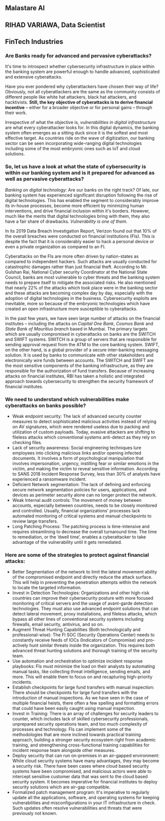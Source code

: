 ## Malastare AI
## RIHAD VARIAWA, Data Scientist
## FinTech Industries


### Are Banks ready for advanced and pervasive cyberattacks?

It's time to introspect whether cybersecurity infrastructure in place within the banking system are powerful enough to handle advanced, sophisticated and extensive cyberattacks.

Have you ever pondered why cyberattackers have chosen their way of life? Obviously, not all cyberattackers are the same as the community consists of different people like white hat attackers, black hat attackers, and hacktivists. **Still, the key objective of cyberattacks is to derive financial incentive** – either for a broader objective or for personal gains – through their work.

Irrespective of what the objective is, *vulnerabilities in digital infrastructure* are what every cyberattacker looks for. In this digital dynamics, the banking system often emerges as a sitting duck since it is the softest and most effective target. As countries ride on the wave of digitization, our banking sector can be seen incorporating wide-ranging digital technologies including some of the most embryonic ones such as IoT and cloud solutions.


### So, let us have a look at what the state of cybersecurity is within our banking system and is it prepared for advanced as well as pervasive cyberattacks?

*Banking on digital technology:* Are our banks on the right track?
Of late, our banking system has experienced significant disruption following the rise of digital technologies. This has enabled the segment to considerably improve its in-house processes, become more efficient by minimizing human interventions, and drive financial inclusion within it's borders. However, much like the merits that digital technologies bring with them, they also have a fair share of drawbacks. *Vulnerability is one of them.*

In its 2019 Data Breach Investigation Report, Verizon found out that 10% of the overall breaches were conducted on financial institutions (FIs). This is despite the fact that it is considerably easier to hack a personal device or even a private organization as compared to an FI.

Cyberattacks on the FIs are more often driven by nation-states as compared to independent hackers. Such attacks are usually conducted for catastrophic damages rather than just financial theft. According to Mr. Gulshan Rai, National Cyber security Coordinator at the National State Council, banks are most vulnerable to cyber threats and the banking system needs to prepare itself to mitigate the associated risks. He also mentioned that nearly 22% of the attacks which took place were in the banking sector and these attacks are becoming complex day by day, especially with the adoption of digital technologies in the business. Cybersecurity exploits are inevitable, more so because of the embryonic technologies which have created an open infrastructure more susceptible to cyberattacks.

In the past few years, we have seen large number of attacks on the financial institutes – including the attacks on *Capital One Bank*, *Cosmos Bank* and *State Bank of Mauritius branch* based in Mumbai. The primary targets which are usually compromised in cyberattacks on banks are the SWITCH and SWIFT systems. SWITCH is a group of servers that are responsible for sending approval request from the ATM to the core banking system. SWIFT, on the other hand, is a global provider of a secure inter-banking messaging solution. It is used by banks to communicate with other stakeholders and electronically wire funds between accounts. The SWITCH and SWIFT are the most sensitive components of the banking infrastructure, as they are responsible for the authorization of fund transfers. Because of increasing attacks on financial institutes, RBI has taken a holistic and integrated approach towards cybersecurity to strengthen the security framework of financial institutes.


### We need to understand which vulnerabilities make cyberattacks on banks possible?
* Weak endpoint security: The lack of advanced security counter measures to detect sophisticated malicious activities instead of relying on AV signatures, which were rendered useless due to packing and utilization of custom payloads. Today, evasive attackers are shifting to fileless attacks which conventional systems anti-detect as they rely on checking files.
* Lack of security awareness: Social engineering techniques lure employees into clicking malicious links and/or opening infected documents. It involves a form of psychological manipulation that involves impersonation, urgency, instilling fear or similar emotions in the victim, and making the victim to reveal sensitive information. According to SANS 2018 Incident Response Survey, less than 30% of analysts have experienced a ransomware incident.
* Deficient Network segmentation: The lack of defining and enforcing secure network segmentation policies for users, applications, and devices as perimeter security alone can no longer protect the network.
* Weak Internal audit controls: The movement of money between accounts, especially between countries, needs to be closely monitored and controlled. Usually, financial organizations’ processes lack automated monitoring of critical systems and manual checkpoints to review large transfers.
* Long Patching Process: The patching process is time-intensive and requires streamlining to decrease the overall turnaround time. The time to remediation, or the ‘dwell time’, enables a cyberattacker to take advantage of the vulnerability until it gets remediated.


### Here are some of the strategies to protect against financial attacks:
* Better Segmentation of the network to limit the lateral movement ability of the compromised endpoint and directly reduce the attack surface. This will help in preventing the penetration attempts within the network to locate the targeted information.
* Invest in Detection Technologies: Organizations and other high-risk countries can improve their cybersecurity posture with more focused monitoring of critical servers and the usage of avant-garde detection technologies. They must also use advanced endpoint solutions that can detect lateral movement, proxy installations, and fileless attacks, which bypass all other lines of conventional security systems including firewalls, email security, antivirus, and so on.
* Augment Threat Hunting Capabilities (Both technologically and professional-wise): The FI SOC (Security Operations Center) needs to constantly receive feeds of IOCs (Indicators of Compromise) and pro-actively hunt similar threats inside the organization. This requires both advanced threat hunting solutions and thorough training of the security team.
* Use automation and orchestration to optimize incident response playbooks: FIs must minimize the load on their analysts by automating manual tasks, like collecting threat intelligence, sending emails, and more. This will enable them to focus on and recapturing high-priority incidents.
* Establish checkpoints for large fund transfers with manual inspection: There should be checkpoints for large fund transfers with the introduction of manual inspections. As we have seen in the case of multiple financial heists, there often a few spelling and formatting errors that could have been easily caught using manual inspection.
* Invest in Training: There is an array of challenges for security leaders to counter, which includes lack of skilled cybersecurity professionals, unprepared security operations team, and too much complexity of processes and technology. FIs can implement some of the methodologies that are more inclined towards practical training approach, building a stronger security ecosystem right from academic training, and strengthening cross-functional training capabilities for incident response team alongside other measures.
* Deploy security that can run on-premises in an air-gapped environment: While cloud security systems have many advantages, they may become a security risk. There have been cases where cloud based security systems have been compromised, and malicious actors were able to intercept sensitive customer data that was sent to the cloud based security system. It becomes imperative for financial institutes to deploy security solutions which are air-gap compatible.
* Formalized patch management program: It's imperative to regularly update all the applications, software, and operating systems for keeping vulnerabilities and misconfigurations in your IT infrastructure in check. Such updates often resolve vulnerabilities and threats that were previously not known.

